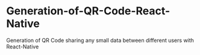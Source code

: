# Generation-of-QR-Code-React-Native
Generation of QR Code sharing any small data between different users with React-Native 
